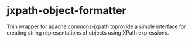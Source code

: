 # jxpath-object-formatter
Thin wrapper for apache commons-jxpath toprovide a simple interface for creating string representations of objects using XPath expressions.
